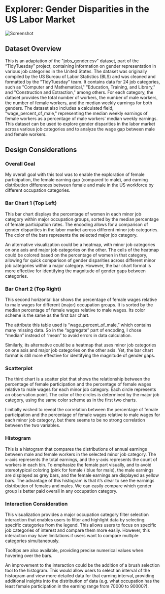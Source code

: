 # Explorer: Gender Disparities in the US Labor Market

![Screenshot](screenshot_placeholder.png)

## Dataset Overview

This is an adaptation of the "jobs_gender.csv" dataset, part of the “TidyTuesday” project, containing information on gender representation in various job categories in the United States. The dataset was originally compiled by the US Bureau of Labor Statistics (BLS) and was cleaned and formatted by the “TidyTuesday” team. It contains data for 24 job categories, such as "Computer and Mathematical," "Education, Training, and Library," and "Construction and Extraction," among others. For each category, the dataset provides the total number of workers, the number of male workers, the number of female workers, and the median weekly earnings for both genders. The dataset also includes a calculated field, "wage_percent_of_male," representing the median weekly earnings of female workers as a percentage of male workers' median weekly earnings. This dataset can be used to explore gender disparities in the labor market across various job categories and to analyze the wage gap between male and female workers.

## Design Considerations

### Overall Goal

My overall goal with this tool was to enable the exploration of female participation, the female earning gap (compared to male), and earning distribution differences between female and male in the US workforce by different occupation categories.

### Bar Chart 1 (Top Left)

This bar chart displays the percentage of women in each minor job category within major occupation groups, sorted by the median percentage of female participation rates. The encoding allows for a comparison of gender disparities in the labor market across different minor job categories. The color of the bars represents the selected major job category.

An alternative visualization could be a heatmap, with minor job categories on one axis and major job categories on the other. The cells of the heatmap could be colored based on the percentage of women in that category, allowing for quick comparison of gender disparities across different minor job categories within a major category. However, the bar chart format is more effective for identifying the magnitude of gender gaps between categories.

### Bar Chart 2 (Top Right)

This second horizontal bar shows the percentage of female wages relative to male wages for different (major) occupation groups. It is sorted by the median percentage of female wages relative to male wages. Its color scheme is the same as the first bar chart.

The attribute this table used is “wage_percent_of_male,” which contains many missing data. So in the “aggregate” part of encoding, I chose “median” instead of “mean” to avoid errors in data calculation.

Similarly, its alternative could be a heatmap that uses minor job categories on one axis and major job categories on the other axis. Yet, the bar chart format is still more effective for identifying the magnitude of gender gaps.

### Scatterplot

The third chart is a scatter plot that shows the relationship between the percentage of female participation and the percentage of female wages relative to male wages for each minor job category. Each circle represents an observation point. The color of the circles is determined by the major job category, using the same color scheme as in the first two charts.

I initially wished to reveal the correlation between the percentage of female participation and the percentage of female wages relative to male wages for each minor job category, but there seems to be no strong correlation between the two variables.

### Histogram

This is a histogram that compares the distributions of annual earnings between male and female workers in the selected minor job category. The x-axis represents the total earnings, and the y-axis represents the count of workers in each bin. To emphasize the female part visually, and to avoid stereotypical coloring (pink for female / blue for male), the male earnings are displayed as grey bars, and the female earnings are displayed as yellow bars. The advantage of this histogram is that it’s clear to see the earnings distribution of females and males. We can easily compare which gender group is better paid overall in any occupation category.

### Interaction Consideration

This visualization provides a major occupation category filter selection interaction that enables users to filter and highlight data by selecting specific categories from the legend. This allows users to focus on specific job categories of interest and compare them more easily. However, this interaction may have limitations if users want to compare multiple categories simultaneously.

Tooltips are also available, providing precise numerical values when hovering over the bars.

An improvement to the interaction could be the addition of a brush selection tool to the histogram. This would allow users to select an interval of the histogram and view more detailed data for that earning interval, providing additional insights into the distribution of data (e.g. what occupation has the least female participation in the earning range from 70000 to 90000?).
